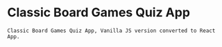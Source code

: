 # Classic Board Games Quiz App

    Classic Board Games Quiz App, Vanilla JS version converted to React App.
